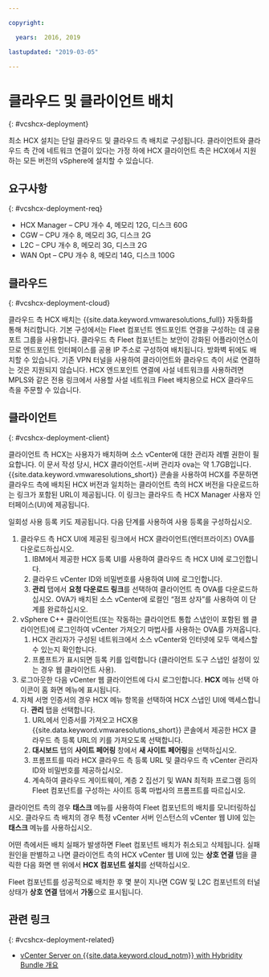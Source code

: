 ```yaml
---

copyright:

  years:  2016, 2019

lastupdated: "2019-03-05"

---
```


# 클라우드 및 클라이언트 배치
{: #vcshcx-deployment}

최소 HCX 설치는 단일 클라우드 및 클라우드 측 배치로 구성됩니다. 클라이언트와 클라우드 측 간에
네트워크 연결이 있다는 가정 하에 HCX 클라이언트 측은 HCX에서 지원하는
모든 버전의 vSphere에 설치할 수 있습니다.

## 요구사항
{: #vcshcx-deployment-req}

- HCX Manager – CPU 개수 4, 메모리 12G, 디스크 60G
- CGW – CPU 개수 8, 메모리 3G, 디스크 2G
- L2C – CPU 개수 8, 메모리 3G, 디스크 2G
- WAN Opt – CPU 개수 8, 메모리 14G, 디스크 100G

## 클라우드
{: #vcshcx-deployment-cloud}

클라우드 측 HCX 배치는 {{site.data.keyword.vmwaresolutions_full}} 자동화를 통해 처리합니다. 기본 구성에서는 Fleet 컴포넌트 엔드포인트 연결을 구성하는 데 공용 포트 그룹을 사용합니다. 클라우드 측 Fleet 컴포넌트는 보안이 강화된 어플라이언스이므로 엔드포인트 인터페이스를 공용 IP 주소로 구성하여 배치됩니다. 방화벽 뒤에도 배치할 수 있습니다. 기존 VPN
터널을 사용하여 클라이언트와 클라우드 측이 서로
연결하는 것은 지원되지 않습니다. HCX 엔드포인트 연결에 사설 네트워크를 사용하려면
MPLS와 같은 전용 링크에서 사용할 사설 네트워크 Fleet 배치용으로 HCX 클라우드 측을 주문할 수 있습니다.

## 클라이언트
{: #vcshcx-deployment-client}

클라이언트 측 HCX는 사용자가 배치하며 소스 vCenter에 대한
관리자 레벨 권한이 필요합니다. 이 문서 작성 당시, HCX 클라이언트-서버
관리자 ova는 약 1.7GB입니다. {{site.data.keyword.vmwaresolutions_short}} 콘솔을 사용하여
HCX를 주문하면 클라우드 측에 배치된 HCX 버전과 일치하는
클라이언트 측의 HCX 버전을 다운로드하는 링크가 포함된
URL이 제공됩니다. 이 링크는 클라우드 측 HCX Manager 사용자 인터페이스(UI)에 제공됩니다.

일회성 사용 등록 키도 제공됩니다. 다음 단계를 사용하여 사용 등록을 구성하십시오.

1. 클라우드 측 HCX UI에 제공된 링크에서 HCX 클라이언트(엔터프라이즈)
OVA를 다운로드하십시오.
    1. IBM에서 제공한 HCX 등록 UI를 사용하여 클라우드 측 HCX UI에 로그인합니다.
    2. 클라우드 vCenter ID와 비밀번호를 사용하여 UI에 로그인합니다.
    3. **관리** 탭에서 **요청 다운로드 링크**를 선택하여 클라이언트 측 OVA를 다운로드하십시오. OVA가 배치된 소스 vCenter에 로컬인 “점프 상자”를 사용하여 이 단계를 완료하십시오.
2. vSphere C++ 클라이언트(또는 작동하는 클라이언트 통합 스냅인이 포함된 웹 클라이언트)에 로그인하여 vCenter 가져오기 마법사를 사용하는 OVA를 가져옵니다.
    1. HCX 관리자가 구성된 네트워크에서 소스 vCenter와 인터넷에 모두 액세스할 수 있는지 확인합니다.  
    2. 프롬프트가 표시되면 등록 키를 입력합니다 (클라이언트 도구 스냅인 설정이 있는 경우 웹 클라이언트 사용).  
3. 로그아웃한 다음 vCenter 웹 클라이언트에 다시 로그인합니다. **HCX** 메뉴 선택 아이콘이 홈 화면 메뉴에 표시됩니다.
4. 자체 서명 인증서의 경우 HCX 메뉴 항목을 선택하여 HCX 스냅인 UI에 액세스합니다. **관리** 탭을 선택합니다.
    1. URL에서 인증서를 가져오고 HCX용 {{site.data.keyword.vmwaresolutions_short}} 콘솔에서 제공한 HCX 클라우드 측 등록 URL의 키를 가져오도록 선택합니다.
    2. **대시보드** 탭의 **사이트 페어링** 창에서 **새 사이트 페어링**을 선택하십시오.
    3. 프롬프트를 따라 HCX 클라우드 측 등록 URL 및 클라우드 측 vCenter 관리자 ID와 비밀번호를 제공하십시오.
    4. 계속하여 클라우드 게이트웨이, 계층 2 집선기 및 WAN 최적화 프로그램 등의 Fleet 컴포넌트를 구성하는 사이트 등록 마법사의 프롬프트를 따르십시오.  

클라이언트 측의 경우 **태스크** 메뉴를 사용하여 Fleet 컴포넌트의 배치를 모니터링하십시오. 클라우드 측 배치의 경우 특정 vCenter 서버 인스턴스의 vCenter 웹 UI에 있는 **태스크** 메뉴를 사용하십시오.

어떤 측에서든 배치 실패가
발생하면 Fleet 컴포넌트 배치가 취소되고
삭제됩니다. 실패 원인을 판별하고 나면 클라이언트 측의 HCX vCenter 웹 UI에 있는 **상호 연결** 탭을 클릭한 다음 화면 맨 위에서 **HCX 컴포넌트 설치**를 선택하십시오.

Fleet 컴포넌트를 성공적으로 배치한 후 몇 분이 지나면 CGW 및 L2C 컴포넌트의 터널 상태가 **상호 연결** 탭에서 **가동**으로 표시됩니다.

## 관련 링크
{: #vcshcx-deployment-related}

* [vCenter Server on {{site.data.keyword.cloud_notm}} with Hybridity Bundle 개요](/docs/services/vmwaresolutions/archiref/vcs?topic=vmware-solutions-vcs-hybridity-intro)   
